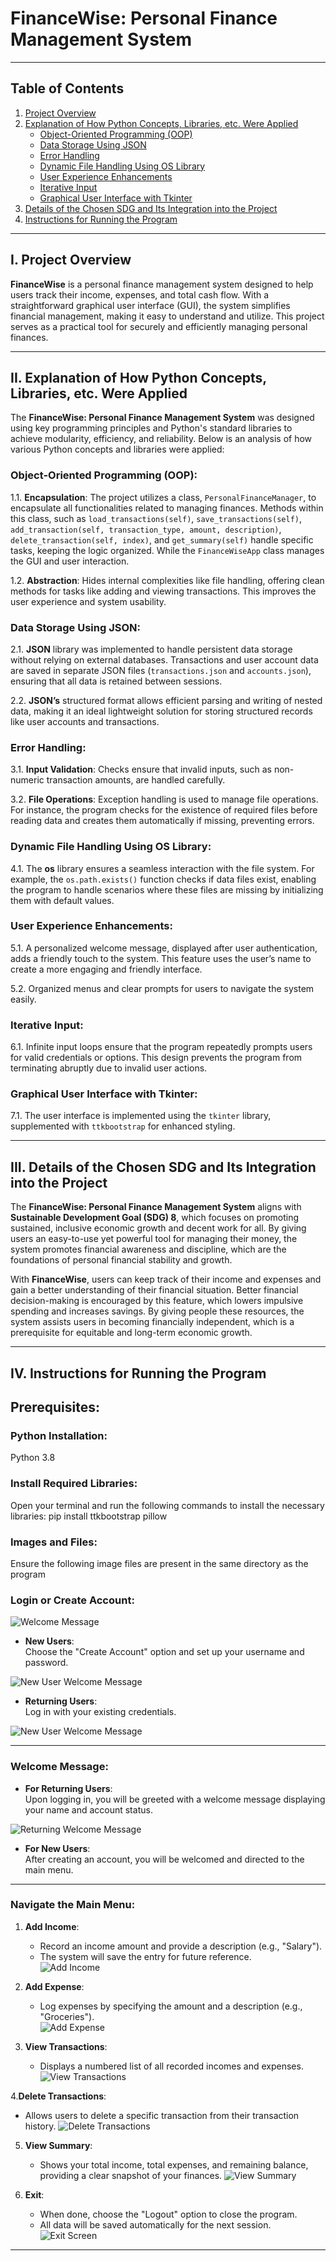 # FinanceWise: Personal Finance Management System

---

## Table of Contents

1. [Project Overview](#project-overview)
2. [Explanation of How Python Concepts, Libraries, etc. Were Applied](#explanation-of-how-python-concepts-libraries-etc-were-applied)
   - [Object-Oriented Programming (OOP)](#object-oriented-programming-oop)
   - [Data Storage Using JSON](#data-storage-using-json)
   - [Error Handling](#error-handling)
   - [Dynamic File Handling Using OS Library](#dynamic-file-handling-using-os-library)
   - [User Experience Enhancements](#user-experience-enhancements)
   - [Iterative Input](#iterative-input)
   - [Graphical User Interface with Tkinter](#graphical-user-interface-with-tkinter)
3. [Details of the Chosen SDG and Its Integration into the Project](#details-of-the-chosen-sdg-and-its-integration-into-the-project)
4. [Instructions for Running the Program](#instructions-for-running-the-program)

---

## I. Project Overview

**FinanceWise** is a personal finance management system designed to help users track their income, expenses, and total cash flow. With a straightforward graphical user interface (GUI), the system simplifies financial management, making it easy to understand and utilize. This project serves as a practical tool for securely and efficiently managing personal finances.

---

## II. Explanation of How Python Concepts, Libraries, etc. Were Applied

The **FinanceWise: Personal Finance Management System** was designed using key programming principles and Python's standard libraries to achieve modularity, efficiency, and reliability. Below is an analysis of how various Python concepts and libraries were applied:

### Object-Oriented Programming (OOP):

1.1. **Encapsulation**: The project utilizes a class, `PersonalFinanceManager`, to encapsulate all functionalities related to managing finances. Methods within this class, such as `load_transactions(self)`, `save_transactions(self)`, `add_transaction(self, transaction_type, amount, description)`, `delete_transaction(self, index)`, and `get_summary(self)` handle specific tasks, keeping the logic organized. While the `FinanceWiseApp` class manages the GUI and user interaction.

1.2. **Abstraction**: Hides internal complexities like file handling, offering clean methods for tasks like adding and viewing transactions. This improves the user experience and system usability.

### Data Storage Using JSON:

2.1. **JSON** library was implemented to handle persistent data storage without relying on external databases. Transactions and user account data are saved in separate JSON files (`transactions.json` and `accounts.json`), ensuring that all data is retained between sessions.

2.2. **JSON’s** structured format allows efficient parsing and writing of nested data, making it an ideal lightweight solution for storing structured records like user accounts and transactions.

### Error Handling:

3.1. **Input Validation**: Checks ensure that invalid inputs, such as non-numeric transaction amounts, are handled carefully.

3.2. **File Operations**: Exception handling is used to manage file operations. For instance, the program checks for the existence of required files before reading data and creates them automatically if missing, preventing errors.

### Dynamic File Handling Using OS Library:

4.1. The **os** library ensures a seamless interaction with the file system. For example, the `os.path.exists()` function checks if data files exist, enabling the program to handle scenarios where these files are missing by initializing them with default values.

### User Experience Enhancements:

5.1. A personalized welcome message, displayed after user authentication, adds a friendly touch to the system. This feature uses the user’s name to create a more engaging and friendly interface.

5.2. Organized menus and clear prompts for users to navigate the system easily.

### Iterative Input:

6.1. Infinite input loops ensure that the program repeatedly prompts users for valid credentials or options. This design prevents the program from terminating abruptly due to invalid user actions.

### Graphical User Interface with Tkinter:

7.1. The user interface is implemented using the `tkinter` library, supplemented with `ttkbootstrap` for enhanced styling.



---

## III. Details of the Chosen SDG and Its Integration into the Project

The **FinanceWise: Personal Finance Management System** aligns with **Sustainable Development Goal (SDG) 8**, which focuses on promoting sustained, inclusive economic growth and decent work for all. By giving users an easy-to-use yet powerful tool for managing their money, the system promotes financial awareness and discipline, which are the foundations of personal financial stability and growth.

With **FinanceWise**, users can keep track of their income and expenses and gain a better understanding of their financial situation. Better financial decision-making is encouraged by this feature, which lowers impulsive spending and increases savings. By giving people these resources, the system assists users in becoming financially independent, which is a prerequisite for equitable and long-term economic growth.

---

## IV. Instructions for Running the Program

## Prerequisites:

### Python Installation:
  Python 3.8
### Install Required Libraries:
Open your terminal and run the following commands to install the necessary libraries: pip install ttkbootstrap pillow

### Images and Files:
Ensure the following image files are present in the same directory as the program

### Login or Create Account:

![Welcome Message](images/Loginorcreate.PNG)


- **New Users**:  
  Choose the "Create Account" option and set up your username and password.
  
![New User Welcome Message](images/newusers.PNG)
- **Returning Users**:  
  Log in with your existing credentials.
  
![New User Welcome Message](images/returningusers.PNG)


---

### Welcome Message:
- **For Returning Users**:  
  Upon logging in, you will be greeted with a welcome message displaying your name and account status.  

![Returning Welcome Message](images/welcomewithname.PNG)

- **For New Users**:  
  After creating an account, you will be welcomed and directed to the main menu.

---

### Navigate the Main Menu:
1. **Add Income**:  
   - Record an income amount and provide a description (e.g., "Salary").  
   - The system will save the entry for future reference.   
![Add Income](images/ADDDincome.PNG)

2. **Add Expense**:  
   - Log expenses by specifying the amount and a description (e.g., "Groceries").  
![Add Expense](images/EXpense.PNG)

3. **View Transactions**:  
   - Displays a numbered list of all recorded incomes and expenses.
![View Transactions](images/transactions.PNG)

4.**Delete Transactions**:
   - Allows users to delete a specific transaction from their transaction history.
![Delete Transactions](images/deleteTrans.PNG)

5. **View Summary**:  
   - Shows your total income, total expenses, and remaining balance, providing a clear snapshot of your finances.
![View Summary](images/summary.PNG)

6. **Exit**:  
   - When done, choose the "Logout" option to close the program.  
   - All data will be saved automatically for the next session.  
![Exit Screen](images/logout.PNG)

---


